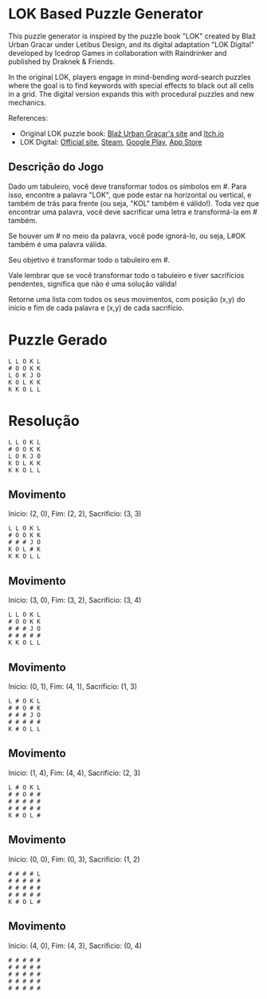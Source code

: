 # LOK Based Puzzle Generator

This puzzle generator is inspired by the puzzle book "LOK" created by Blaž Urban Gracar under Letibus Design, and its digital adaptation "LOK Digital" developed by Icedrop Games in collaboration with Raindrinker and published by Draknek & Friends.

In the original LOK, players engage in mind-bending word-search puzzles where the goal is to find keywords with special effects to black out all cells in a grid. The digital version expands this with procedural puzzles and new mechanics.

References:
- Original LOK puzzle book: [Blaž Urban Gracar's site](https://www.blazgracar.com/lok) and [Itch.io](https://letibus.itch.io/lok)
- LOK Digital: [Official site](https://lok-digital.com/), [Steam](https://store.steampowered.com/app/2207440/LOK_Digital/), [Google Play](https://play.google.com/store/apps/details?id=com.IcedropGames.LOK), [App Store](https://apps.apple.com/us/app/lok-digital/id6476513210)

## Descrição do Jogo

Dado um tabuleiro, você deve transformar todos os símbolos em #. Para isso, encontre a palavra "LOK", que pode estar na horizontal ou vertical, e também de trás para frente (ou seja, "KOL" também é válido!). Toda vez que encontrar uma palavra, você deve sacrificar uma letra e transformá-la em # também.

Se houver um # no meio da palavra, você pode ignorá-lo, ou seja, L#OK também é uma palavra válida.

Seu objetivo é transformar todo o tabuleiro em #.

Vale lembrar que se você transformar todo o tabuleiro e tiver sacrifícios pendentes, significa que não é uma solução válida!

Retorne uma lista com todos os seus movimentos, com posição (x,y) do início e fim de cada palavra e (x,y) de cada sacrifício.

# Puzzle Gerado

```
L L O K L
# O O K K
L O K J O
K O L K K
K K O L L
```

# Resolução

```
L L O K L
# O O K K
L O K J O
K O L K K
K K O L L
```

## Movimento

Inicio: (2, 0), Fim: (2, 2), Sacrificio: (3, 3)

```
L L O K L
# O O K K
# # # J O
K O L # K
K K O L L
```

## Movimento

Inicio: (3, 0), Fim: (3, 2), Sacrificio: (3, 4)

```
L L O K L
# O O K K
# # # J O
# # # # #
K K O L L
```

## Movimento

Inicio: (0, 1), Fim: (4, 1), Sacrificio: (1, 3)

```
L # O K L
# # O # K
# # # J O
# # # # #
K # O L L
```

## Movimento

Inicio: (1, 4), Fim: (4, 4), Sacrificio: (2, 3)

```
L # O K L
# # O # #
# # # # #
# # # # #
K # O L #
```

## Movimento

Inicio: (0, 0), Fim: (0, 3), Sacrificio: (1, 2)

```
# # # # L
# # # # #
# # # # #
# # # # #
K # O L #
```

## Movimento

Inicio: (4, 0), Fim: (4, 3), Sacrificio: (0, 4)

```
# # # # #
# # # # #
# # # # #
# # # # #
# # # # #
```

